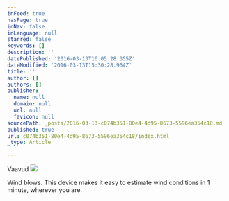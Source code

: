 ```yaml
---
inFeed: true
hasPage: true
inNav: false
inLanguage: null
starred: false
keywords: []
description: ''
datePublished: '2016-03-13T16:05:28.355Z'
dateModified: '2016-03-13T15:30:28.964Z'
title: ''
author: []
authors: []
publisher:
  name: null
  domain: null
  url: null
  favicon: null
sourcePath: _posts/2016-03-13-c074b351-80e4-4d95-8673-5596ea354c18.md
published: true
url: c074b351-80e4-4d95-8673-5596ea354c18/index.html
_type: Article

---
```

Vaavud
![](https://the-grid-user-content.s3-us-west-2.amazonaws.com/27cb319f-1fd7-407e-be83-806f13e279d1.jpg)

Wind blows. This device makes it easy to estimate wind conditions in 1 minute, wherever you are.
